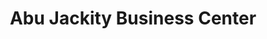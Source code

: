 ---
title: "Abu Jackity Business Center"
url: /gbarnga/abu-jackity-business-center/
shop: Eisenwaren
---